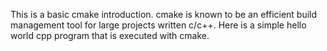 This is a basic cmake introduction. cmake is known to be an efficient build management tool for large projects written c/c++.
Here is a simple hello world cpp program that is executed with cmake.